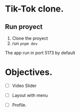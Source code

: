 # Tik-Tok clone.

## Run proyect

1. Clone the proyect
2. run `pnpm dev`

The app run in port 5173 by default

# Objectives.

- [ ] Video Slider
- [ ] Layout with menu
- [ ] Profile.

